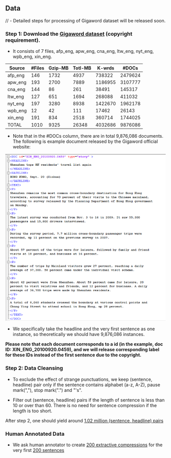 ## Data
// - Detailed steps for processing of Gigaword dataset will be released soon.
### Step 1: Download the [Gigaword dataset](https://catalog.ldc.upenn.edu/ldc2011t07) (copyright requirement). 
- It consists of 7 files, afp_eng, apw_eng, cna_eng, ltw_eng, nyt_eng, wpb_eng, xin_eng.

| Source | #Files | Gzip-MB | Totl-MB | K-wrds  | #DOCs |
| ------------- | ------------- | ------------- | ------------- | ------------- | ------------- |
|afp_eng	|146	|1732	 |4937	 |738322	|2479624 |
|apw_eng	|193	|2700	 |7889	 |1186955	|3107777|
| cna_eng	|144	|86	   |261	   |38491	  |145317|
| ltw_eng	|127	|651	 |1694	 |268088	|411032|
| nyt_eng	|197	|3280	 |8938	 |1422670	|1962178|
| wpb_eng	|12	  |42	   |111    |17462	  |26143|
| xin_eng	|191	|834	 |2518	 |360714	|1744025|
| TOTAL  	|1010	|9325	 |26348	 |4032686	|9876086|

- Note that in the #DOCs column, there are in total 9,876,086 documents. The following is example document released by the Gigaword official website:

![](https://github.com/code4conference/Data/blob/master/LDC2011T07.png)

- We specifically take the headline and the very first sentence as one instance, so theoretically we should have 9,876,086 instances. 

**Please note that each document corresponds to a id (in the example, doc ID: XIN_ENG_20100920.0459), and we will release corresponding label for these IDs instead of the first sentence due to the copyright.** 

### Step 2: Data Cleansing
- To exclude the effect of strange punctuations, we keep (sentence, headline) pair only if the sentence contains alphabet (a-z, A-Z), pause mark(","), stop mark(".") and "'s". 

- Filter out (sentence, headline) pairs if the length of sentence is less than 10 or over than 60. There is no need for sentence compression if the length is too short.

After step 2, one should yield around [1.02 million (sentence, headline) pairs](https://github.com/code4conference/Data/blob/master/1.02M%20sentences%20in%20Gigaword.txt)

### Human Annotated Data
- We ask human annotator to create [200 extractive compressions](https://github.com/code4conference/Data/blob/master/first%20200-sentences%20labels.txt) for the very first [200 sentences](https://github.com/code4conference/Data/blob/master/first%20200%20sentences.txt)

